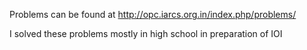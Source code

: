 Problems can be found at http://opc.iarcs.org.in/index.php/problems/

I solved these problems mostly in high school in preparation of IOI
